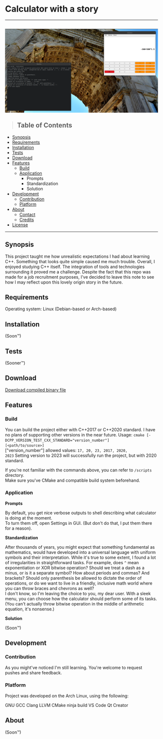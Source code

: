 # Calculator with a story
---
<a href="calculator screenshot"><img src="https://raw.githubusercontent.com/PrzemyslawSochon/CPP-Calculator/507d87622c1e3c90184ee33064c58eb24e08ad17/CALCULATOR.png" align="middle"></a>
---
> ## Table of Contents

* [Synopsis](#Synopsis)
* [Requirements](#Requirements)
* [Installation](#Structure-of-a-readme)
* [Tests](#Tests)
* [Download](#Downloads)
* [Features](#Features)
  * [Build](#Build)
  * [Application](#Application)
      * Prompts
      * Standardization
      * Solution
* [Development](#Development)
  * [Contribution](#Contribution)
  * [Platform](#Platform) 
* [About](#About)
  * [Contact](#Contact)
  * [Credits](#Credits)
* [License](#License)

---


## Synopsis
This project taught me how unrealistic expectations I had about learning C++. Something that looks quite simple caused me much trouble. Overall, I enjoyed studying C++ itself. The integration of tools and technologies surrounding it proved me a challenge.
Despite the fact that this repo was made for a job recruitment purposes, I've decided to leave this note to see how I may reflect upon this lovely origin story in the future.

## Requirements

Operating system:
Linux (Debian-based or Arch-based)

## Installation

(Soon™)

## Tests

(Sooner™)

## Download

<a href="https://github.com/PrzemyslawSochon/CPP-Calculator/raw/main/binary/Calculator">Download compiled binary file</a>

## Features

### Build
You can build the project either with C++2017 or C++2020 standard. I have no plans of supporting other versions in the near future.
Usage: <code>cmake [-DCPP_VERSION_TEST_CXX_STANDARD="version_number"] [<path/to/source>]</code>  
["version_number"] allowed values: <code>17, 20, 23, 2017, 2020, 2023</code>
Setting version to 2023 will successfully run the project, but with 2020 standard.  

If you're not familiar with the commands above, you can refer to <code>/scripts</code> directory.  
Make sure you've CMake and compatible build system beforehand.

### Application
<b>Prompts</b>

By default, you get nice verbose outputs to shell describing what calculator is doing at the moment.  
To turn them off, open Settings in GUI. (But don't do that, I put them there for a reason).

<b>Standardization</b>

After thousands of years, you might expect that something fundamental as mathematics, would have developed into a universal language with uniform symbols and their interpretation. While it's true to some extent, I found a lot of irregularities in straightforward tasks. For example, does `^` mean exponentiation or XOR bitwise operation? Should we treat a dash as a minus, or is it a separate symbol? How about periods and commas? And brackets? Should only parenthesis be allowed to dictate the order of operations, or do we want to live in a friendly, inclusive math world where you can throw braces and chevrons as well?  
I don't know, so I'm leaving the choice to you, my dear user. With a sleek menu, you can choose how the calculator should perform some of its tasks.  
(You can't actually throw bitwise operation in the middle of arithmetic equation, it's nonsense.)

<b>Solution</b>

(Soon™)

## Development

### Contribution

As you might've noticed I'm still learning. You're welcome to request pushes and share feedback.

### Platform

Project was developed on the Arch Linux, using the following:

GNU GCC
Clang LLVM
CMake
ninja build
VS Code
Qt Creator

## About

(Soon™)